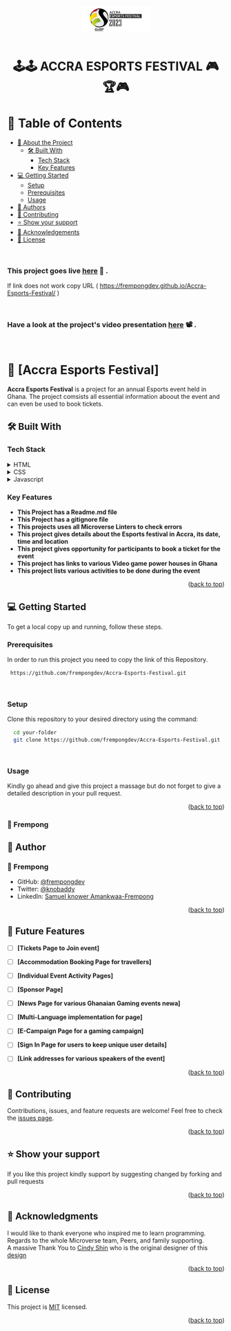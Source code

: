 # 

<a name="readme-top"></a>


<div align="center">

  <img src="assets/logo.PNG" alt="logo" width="160"  height="auto" />
  <br/>
   <br/>

  <h1><b>🕹️🕹️ ACCRA ESPORTS FESTIVAL 🎮🏆🎮</b></h1>

</div>

<!-- TABLE OF CONTENTS -->

# 📗 Table of Contents

- [📖 About the Project](#about-project)
  - [🛠 Built With](#built-with)
    - [Tech Stack](#tech-stack)
    - [Key Features](#key-features)
- [💻 Getting Started](#getting-started)
  - [Setup](#setup)
  - [Prerequisites](#prerequisites)
  - [Usage](#usage)
- [👥 Authors](#authors)
- [🤝 Contributing](#contributing)
- [⭐️ Show your support](#support)
- [🙏 Acknowledgements](#acknowledgements)
- [📝 License](#license)

<br>

<!-- DEPLOYMENT -->
### This project goes live [here](https://frempongdev.github.io/Accra-Esports-Festival/) 🚀 .
If link does not work copy URL ( https://frempongdev.github.io/Accra-Esports-Festival/ )

<br>

<!-- DEPLOYMENT -->
### Have a look at the project's video presentation [here](https://www.loom.com/share/1f7de2b9345a4d3988c6327952899d30) 📽️ .

<br>

<!-- PROJECT DESCRIPTION -->

# 📖 [Accra Esports Festival] <a name="about-project"></a>


**Accra Esports Festival** is a project for an annual Esports event held in Ghana. The project comsists all essential information aboout the event and can even be used to book tickets. 

## 🛠 Built With <a name="built-with"></a>

### Tech Stack <a name="tech-stack"></a>

<details>
  <summary>HTML</summary>
  <ul>
    <li><a href="https://developer.mozilla.org/en-US/docs/Web/HTML">Link to HTML</a></li>
  </ul>
</details>

<details>
  <summary>CSS</summary>
  <ul>
    <li><a href="https://developer.mozilla.org/en-US/docs/Web/CSS">Link to CSS</a></li>
  </ul>
</details>

<details>
  <summary>Javascript</summary>
  <ul>
    <li><a href="https://www.javascript.com/">Link to Javascript</a></li>
  </ul>
</details>



<!-- Features -->

### Key Features <a name="key-features"></a>


- **This Project has a Readme.md file**
- **This Project has a gitignore file**
- **This projects uses all Microverse Linters to check errors**
- **This project gives details about the Esports festival in Accra, its date, time and location**
- **This project gives opportunity for participants to book a ticket for the event**
- **This project has links to various Video game power houses in Ghana**
- **This project lists various activities to be done during the event**


<p align="right">(<a href="#readme-top">back to top</a>)</p>

<!-- GETTING STARTED -->

## 💻 Getting Started <a name="getting-started"></a>


To get a local copy up and running, follow these steps.

### Prerequisites

In order to run this project you need to copy the link of this Repository.



```sh
 https://github.com/frempongdev/Accra-Esports-Festival.git
```
<br>

### Setup

Clone this repository to your desired directory using the command: 


```sh
  cd your-folder
  git clone https://github.com/frempongdev/Accra-Esports-Festival.git 
```

<br>


### Usage

Kindly go ahead and give this project a massage but do not forget to give a detailed description in your pull request.

<!--
Example command:

```sh
  rails server
```
--->



<p align="right">(<a href="#readme-top">back to top</a>)</p>


<!-- AUTHORS -->
### 👥 Frempong
## 👥 Author <a name="authors"></a>
### 👥 Frempong

- GitHub: [@frempongdev](https://github.com/frempongdev)
- Twitter: [@knobaddy](https://twitter.com/knobaddy)
- LinkedIn: [Samuel knower Amankwaa-Frempong](https://www.linkedin.com/in/frempongdev/)

<p align="right">(<a href="#readme-top">back to top</a>)</p>


## 🔭 Future Features <a name="future-features"></a>


- [ ] **[Tickets Page to Join event]**
- [ ] **[Accommodation Booking Page for travellers]**
- [ ] **[Individual Event Activity Pages]**
- [ ] **[Sponsor Page]**
- [ ] **[News Page for various Ghanaian Gaming events newa]**
- [ ] **[Multi-Language implementation for page]**
- [ ] **[E-Campaign Page for a gaming campaign]**
- [ ] **[Sign In Page for users to keep unique user details]**
- [ ] **[Link addresses for various speakers of the event]**



<p align="right">(<a href="#readme-top">back to top</a>)</p>

<!-- CONTRIBUTING -->
## :handshake: Contributing <a name="contributing"></a>
Contributions, issues, and feature requests are welcome!
Feel free to check the [issues page](../../issues/).

<p align="right">(<a href="#readme-top">back to top</a>)</p>
<!-- SUPPORT -->

## ⭐️ Show your support <a name="support"></a>


If you like this project kindly support by suggesting changed by forking and pull requests

<p align="right">(<a href="#readme-top">back to top</a>)</p>

<!-- ACKNOWLEDGEMENTS -->

## 🙏 Acknowledgments <a name="acknowledgements"></a>

I would like to thank  everyone who inspired me to learn programming. Regards to the whole Microverse team, Peers, and family supporting. <br>A massive Thank You to [Cindy Shin](https://www.behance.net/adagio07) who is the original designer of this [design](https://www.behance.net/gallery/29845175/CC-Global-Summit-2015)

<p align="right">(<a href="#readme-top">back to top</a>)</p>

<!-- LICENSE -->

## 📝 License <a name="license"></a>

This project is [MIT](./LICENSE) licensed.

<p align="right">(<a href="#readme-top">back to top</a>)</p>
